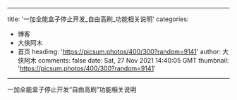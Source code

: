 
---
title: '一加全能盒子停止开发_自由高刷_功能相关说明'
categories: 
 - 博客
 - 大侠阿木
 - 首页
headimg: 'https://picsum.photos/400/300?random=9141'
author: 大侠阿木
comments: false
date: Sat, 27 Nov 2021 14:40:05 GMT
thumbnail: 'https://picsum.photos/400/300?random=9141'
---

<div>   
一加全能盒子停止开发“自由高刷”功能相关说明  
</div>
            